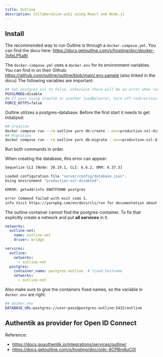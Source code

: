 ```yaml
---
title: Outline
description: Collaborative wiki using React and Node.js
---
```


## Install
The recommended way to run Outline is through a `docker-compose.yml`. You can find the docu here: https://docs.getoutline.com/s/hosting/doc/docker-7pfeLP5a8t

The `docker-compose.yml` uses a `docker.env` for its environment-variables. You can find in on their Github: https://github.com/outline/outline/blob/main/.env.sample (also linked in the docu)
The following variables are important:
```bash
## Set postgres ssl to false, otherwise there will be an error when running yarn
PGSSLMODE=disable
## If your using traefik or another loadBalancer, turn off redirection
FORCE_HTTPS=false
```

Outline utilizes a postgres-database. Before the first start it needs to get initalized:
```bash
## Creation
docker compose run --rm outline yarn db:create --env=production-ssl-disabled
## Migration
docker compose run --rm outline yarn db:migrate --env=production-ssl-disabled
```
Run both commands in order.

When creating the database, this error can appear:
```bash
Sequelize CLI [Node: 20.19.1, CLI: 6.6.2, ORM: 6.37.3]

Loaded configuration file "server/config/database.json".
Using environment "production-ssl-disabled".

ERROR: getaddrinfo ENOTFOUND postgres

error Command failed with exit code 1.
info Visit https://yarnpkg.com/en/docs/cli/run for documentation about this command.
```
The outline container cannot find the postgres-container. To fix that explicitly create a network and put **all services** in it.

```yaml
networks:
  outline-net:
    name: outline-net
    driver: bridge

services:
  outline:
    networks:
      - outline-net
  postgres:
    container_name: postgres-outline  # fixed hostname
    networks:
      - outline-net
```
Also make sure to give the containers fixed names, so the variable in `docker.env` are right.

```bash
## docker.env
DATABASE_URL=postgres://user:pass@postgres-outline:5432/outline
```

## Authentik as provider for Open ID Connect

Reference:
- https://docs.goauthentik.io/integrations/services/outline/
- https://docs.getoutline.com/s/hosting/doc/oidc-8CPBm6uC0I
